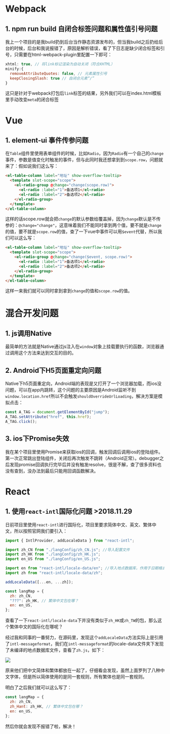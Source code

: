 # Webpack

## 1. npm run build 自闭合标签问题和属性值引号问题

我上一个项目的是我build扔到后台当作静态资源发布的，但当我build之后扔给后台的时候，后台和我说报错了，原因是解析错误，看了下日志是缺少闭合标签和引号，只需要在html-webpack-plugin里配置一下即可：

```jsx
xhtml: true, // 将link标记渲染为自动关闭（符合XHTML）
minify:{
  removeAttributeQuotes: false, // 元素属性引号
  keepClosingSlash: true // 自闭合元素“/”
}
```

这只是针对于webpack打包后`link`标签的结果，另外我们可以在index.html模板里手动改变`meta`的闭合标签

# Vue

## 1. element-ui 事件传参问题

在`Table`组件里使用表单组件的时候，比如`Radio`，因为`Radio`有一个自己的`change`事件，参数是值变化时触发的事件，但与此同时我还想拿到到`scope.row`，问题就来了：假如说我们这么写：

```html
<el-table-column label="地址" show-overflow-tooltip>
  <template slot-scope="scope">
    <el-radio-group @change="change(scope.row)">
      <el-radio :label="1">备选项1</el-radio>
      <el-radio :label="2">备选项2</el-radio>
    </el-radio-group>
  </template>
</el-table-column>
```

这样的话scope.row就会把`change`的默认参数给覆盖掉，因为`change`默认是不传参的：`@change="change"`，这意味着我们不能同时拿到两个值，要不就是`change`的值，要不就是`scope.row`的值，查了一下vue中事件可以用`$event`代替，所以我们可以这么写：

```html
<el-table-column label="地址" show-overflow-tooltip>
  <template slot-scope="scope">
    <el-radio-group @change="change($event, scope.row)">
      <el-radio :label="1">备选项1</el-radio>
      <el-radio :label="2">备选项2</el-radio>
    </el-radio-group>
  </template>
</el-table-column>
```

这样一来我们就可以同时拿到拿到`change`的值和`scope.row`的值。

# 混合开发问题

## 1. js调用Native

最简单的方法就是Native通过js注入在`window`对象上挂载要执行的函数，浏览器通过调用这个方法来达到交互的目的。

## 2. Android下H5页面重定向问题

Native下h5页面重定向，Android端的表现是又打开了一个浏览器加载，而ios没问题，可以在app内跳转，这个问题的主要原因是Android监听不到`window.location.href`所以不会触发`shouldOverrideUrlLoading`，解决方案是模拟点击：

```jsx
const A_TAG = document.getElementById("jump");
A_TAG.setAttribute("href", this.href);
A_TAG.click();
```

## 3. ios下Promise失效

我在某个项目里使用Promise来获取ios的回调，触发回调后调用ios的登陆组件。第一次正常跳出登陆组件，关闭后再次触发不跳转（Android正常）。debugger之后发现promise回调执行完毕后并没有触发resolve，很是不解，查了很多资料也没有查到，没办法到最后只能用回调函数解决。

# React

## 1. 使用`react-intl`国际化问题 >2018.11.29

日前项目里使用`react-intl`进行国际化，项目里要求简体中文、英文、繁体中文，所以按照官网我们要引入：

```jsx
import { IntlProvider, addLocaleData } from "react-intl";

import zh_CN from "./langConfig/zh_CN.js"; //导入配置文件
import zh_HK from "./langConfig/zh_HK.js";
import en_US from "./langConfig/en_US.js";

import en from "react-intl/locale-data/en"; //导入地点数据库，作用于日期格式化或单复数等
import zh from "react-intl/locale-data/zh";

addLocaleData([...en, ...zh]);

const langMap = {
  zh: zh_CN,
  "???": zh_HK, // 繁体中文包在哪？
  en: en_US,
};
```

查看了一下`react-intl/locale-data`下并没有类似于`zh_HK`或`zh_TW`的包，那么这个繁体中文的国际化在哪呢？

经过我和同事的一番努力，在源码里，发现这个`addLocaleData`方法实际上是引用了`intl-messageformat`，我们在`intl-messageformat`的locale-data文件夹下发现了未编译的地点数据库文件，查看了`zh.js`，如下：

<img src='/images/git/react-intl.png'>

原来他们把中文简体和繁体都放在一起了，仔细看会发现，虽然上面罗列了八种中文字体，但是所以简体使用的是同一套规则，所有繁体也是同一套规则。

明白了之后我们就可以这么写了：

```jsx
const langMap = {
  zh: zh_CN,
  zh_Hant: zh_HK, // 繁体中文包在哪？
  en: en_US,
};
```

然后你就会发现不报错了啦，解决！